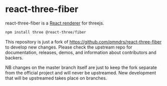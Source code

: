 <h1>react-three-fiber</h1>

react-three-fiber is a <a href="https://reactjs.org/docs/codebase-overview.html#renderers">React renderer</a> for threejs.

```bash
npm install three @react-three/fiber
```

This repository is just a fork of https://github.com/pmndrs/react-three-fiber to develop new changes. Please check the upstream repo for documentation, releases, demos, and information about contributors and backers.

NB changes on the master branch itself are just to keep the fork separate from the official project and will never be upstreamed. New development that will be upstreamed takes place on branches.
